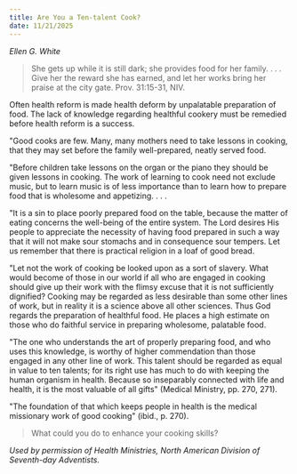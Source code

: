 ```yaml
---
title: Are You a Ten-talent Cook?
date: 11/21/2025
---
```


_Ellen G. White_

> <p></p>
> She gets up while it is still dark; she provides food for her family. . . . Give her the reward she has earned, and let her works bring her praise at the city gate. Prov. 31:15-31, NIV.

Often health reform is made health deform by unpalatable preparation of food. The lack of knowledge regarding healthful cookery must be remedied before health reform is a success.

"Good cooks are few. Many, many mothers need to take lessons in cooking, that they may set before the family well-prepared, neatly served food.

"Before children take lessons on the organ or the piano they should be given lessons in cooking. The work of learning to cook need not exclude music, but to learn music is of less importance than to learn how to prepare food that is wholesome and appetizing. . . .

"It is a sin to place poorly prepared food on the table, because the matter of eating concerns the well-being of the entire system. The Lord desires His people to appreciate the necessity of having food prepared in such a way that it will not make sour stomachs and in consequence sour tempers. Let us remember that there is practical religion in a loaf of good bread.

"Let not the work of cooking be looked upon as a sort of slavery. What would become of those in our world if all who are engaged in cooking should give up their work with the flimsy excuse that it is not sufficiently dignified? Cooking may be regarded as less desirable than some other lines of work, but in reality it is a science above all other sciences. Thus God regards the preparation of healthful food. He places a high estimate on those who do faithful service in preparing wholesome, palatable food.

"The one who understands the art of properly preparing food, and who uses this knowledge, is worthy of higher commendation than those engaged in any other line of work. This talent should be regarded as equal in value to ten talents; for its right use has much to do with keeping the human organism in health. Because so inseparably connected with life and health, it is the most valuable of all gifts" (Medical Ministry, pp. 270, 271).

"The foundation of that which keeps people in health is the medical missionary work of good cooking" (ibid., p. 270).

> <callout></callout>
> What could you do to enhance your cooking skills?

_Used by permission of Health Ministries, North American Division of Seventh-day Adventists._